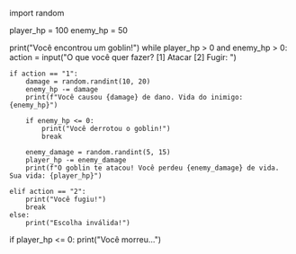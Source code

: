 import random

player_hp = 100
enemy_hp = 50

print("Você encontrou um goblin!")
while player_hp > 0 and enemy_hp > 0:
    action = input("O que você quer fazer? [1] Atacar [2] Fugir: ")

    if action == "1":
        damage = random.randint(10, 20)
        enemy_hp -= damage
        print(f"Você causou {damage} de dano. Vida do inimigo: {enemy_hp}")

        if enemy_hp <= 0:
            print("Você derrotou o goblin!")
            break

        enemy_damage = random.randint(5, 15)
        player_hp -= enemy_damage
        print(f"O goblin te atacou! Você perdeu {enemy_damage} de vida. Sua vida: {player_hp}")

    elif action == "2":
        print("Você fugiu!")
        break
    else:
        print("Escolha inválida!")

if player_hp <= 0:
    print("Você morreu...")
